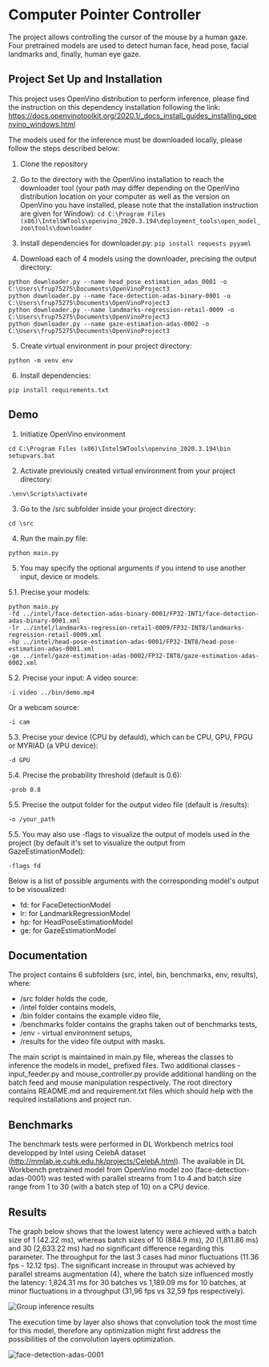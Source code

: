# Computer Pointer Controller

The project allows controlling the cursor of the mouse by a human gaze. Four pretrained models are used to detect human face, head pose, facial landmarks and, finally, human eye gaze.

## Project Set Up and Installation
This project uses OpenVino distribution to perform inference, please find the instruction on this dependency installation following the link:
<a href="https://docs.openvinotoolkit.org/2020.1/_docs_install_guides_installing_openvino_windows.html">
https://docs.openvinotoolkit.org/2020.1/_docs_install_guides_installing_openvino_windows.html</a>

The models used for the inference must be downloaded locally, please follow the steps described below:
1. Clone the repository
2. Go to the directory with the OpenVino installation to reach the downloader tool (your path may differ depending on the OpenVino distribution location on your computer as well as the version on OpenVino you have installed, please note that the installation instruction are given for Window):
```cd C:\Program Files (x86)\IntelSWTools\openvino_2020.3.194\deployment_tools\open_model_zoo\tools\downloader```

3. Install dependencies for downloader.py:
```pip install requests pyyaml```

4. Download each of 4 models using the downloader, precising the output directory:
```
python downloader.py --name head_pose_estimation_adas_0001 -o C:\Users\frup75275\Documents\OpenVinoProject3
python downloader.py --name face-detection-adas-binary-0001 -o C:\Users\frup75275\Documents\OpenVinoProject3
python downloader.py --name landmarks-regression-retail-0009 -o C:\Users\frup75275\Documents\OpenVinoProject3
python downloader.py --name gaze-estimation-adas-0002 -o C:\Users\frup75275\Documents\OpenVinoProject3
```
5. Create virtual environment in pour project directory:
```
python -m venv env
```
6. Install dependencies:
```
pip install requirements.txt
```


## Demo
1. Initiatize OpenVino environment
```
cd C:\Program Files (x86)\IntelSWTools\openvino_2020.3.194\bin
setupvars.bat
```
2. Activate previously created virtual environment from your project directory:
```
.\env\Scripts\activate
```
3. Go to the /src subfolder inside your project directory:
```
cd \src
```
4. Run the main.py file:
```
python main.py
```

5. You may specify the optional arguments if you intend to use another input, device or models.

5.1. Precise your models:
```
python main.py 
-fd ../intel/face-detection-adas-binary-0001/FP32-INT1/face-detection-adas-binary-0001.xml 
-lr ../intel/landmarks-regression-retail-0009/FP32-INT8/landmarks-regression-retail-0009.xml 
-hp ../intel/head-pose-estimation-adas-0001/FP32-INT8/head-pose-estimation-adas-0001.xml 
-ge ../intel/gaze-estimation-adas-0002/FP32-INT8/gaze-estimation-adas-0002.xml

```

5.2. Precise your input:
A video source:
```
-i video ../bin/demo.mp4
```
Or a webcam source:
```
-i cam
```

5.3. Precise your device (CPU by defauld), which can be CPU, GPU, FPGU or MYRIAD (a VPU device):
```
-d GPU
```

5.4. Precise the probability threshold (default is 0.6):
```
-prob 0.8
```

5.5. Precise the output folder for the output video file (default is /results):
```
-o /your_path
```

5.5. You may also use -flags to visualize the output of models used in the project (by default it's set to visualize the output from GazeEstimationModel):
```
-flags fd
```
Below is a list of possible arguments with the corresponding model's output to be visoualized:
- fd: for FaceDetectionModel
- lr: for LandmarkRegressionModel
- hp: for HeadPoseEstimationModel
- ge: for GazeEstimationModel

## Documentation
The project contains 6 subfolders (src, intel, bin, benchmarks, env, results), where:
- /src folder holds the code, 
- /intel folder contains models, 
- /bin folder contains the example video file, 
- /benchmarks folder contains the graphs taken out of benchmarks tests, 
- /env - virtual environment setups, 
- /results for the video file output with masks.

The main script is maintained in main.py file, whereas the classes to inference the models in model_ prefixed files. Two additional classes - input_feeder.py and mouse_controller.py provide additional handling on the batch feed and mouse manipulation respectively.
The root directory contains README.md and requirement.txt files which should help with the required installations and project run.

## Benchmarks
The benchmark tests were performed in DL Workbench metrics tool developped by Intel using CelebA dataset (http://mmlab.ie.cuhk.edu.hk/projects/CelebA.html).
The available in DL Workbench pretrained model from OpenVino model zoo (face-detection-adas-0001) was tested with parallel streams from 1 to 4 and batch size range from 1 to 30 (with a batch step of 10) on a CPU device.  

## Results
The graph below shows that the lowest latency were achieved with a batch size of 1 (42.22 ms), whereas batch sizes of 10 (884.9 ms), 20 (1,811.86 ms) and 30 (2,633.22 ms) had no significant difference regarding this parameter. 
The throughput for the last 3 cases had minor fluctuations (11.36 fps - 12.12 fps).
The significant increase in throuput was achieved by parallel streams augmentation (4), where the batch size influenced mostly the latency: 1,824.31 ms for 30 batches vs 1,189.09 ms for 10 batches, at minor fluctuations in a throughput (31,96 fps vs 32,59 fps respectively).

![Group inference results](https://github.com/asnota/Computer-Pointer-Controller/blob/master/benchmarking/Group_inference_results.PNG)


The execution time by layer also shows that convolution took the most time for this model, therefore any optimization might first address the possibilities of the convolution layers optimization. 

![face-detection-adas-0001](https://github.com/asnota/Computer-Pointer-Controller/blob/master/benchmarking/face-detection-adas-0001.PNG)